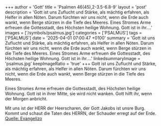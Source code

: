 +++
author = 'Gott'
title = 'Psalmen 46(45),2-3.5-6.8-9'
layout = 'post'
description = 'Gott ist uns Zuflucht und Stärke,  als mächtig erfahren, als Helfer in allen Nöten. Darum fürchten wir uns nicht, wenn die Erde auch wankt,  wenn Berge stürzen in die Tiefe des Meeres.  Eines Stromes Arme erfreuen die Gottesstadt,  des Höchsten heilige Wohnung. Gott ist in ihr....'
images = ['/symbols/psalmus.jpg']
categories = ['PSALMUS']
tags = ['PSALMUS']
date = '2025-04-01 07:00:47 +0100'
summary = 'Gott ist uns Zuflucht und Stärke,  als mächtig erfahren, als Helfer in allen Nöten. Darum fürchten wir uns nicht, wenn die Erde auch wankt,  wenn Berge stürzen in die Tiefe des Meeres.  Eines Stromes Arme erfreuen die Gottesstadt,  des Höchsten heilige Wohnung. Gott ist in ihr....'
linkedsummaryImage = 'psalmus.jpg'
keepImageRatio = 'true'
+++
Gott ist uns Zuflucht und Stärke, 
als mächtig erfahren, als Helfer in allen Nöten.
Darum fürchten wir uns nicht, wenn die Erde auch wankt, 
wenn Berge stürzen in die Tiefe des Meeres.

Eines Stromes Arme erfreuen die Gottesstadt, 
des Höchsten heilige Wohnung.
Gott ist in ihrer Mitte, sie wird nicht wanken.<!--more--> 
Gott hilft ihr, wenn der Morgen anbricht.

Mit uns ist der HERR der Heerscharen, 
der Gott Jakobs ist unsre Burg.
Kommt und schaut die Taten des HERRN, 
der Schauder erregt auf der Erde.<br> [Quelle: Evangelizo](https://evangeliumtagfuertag.org/DE/gospel)